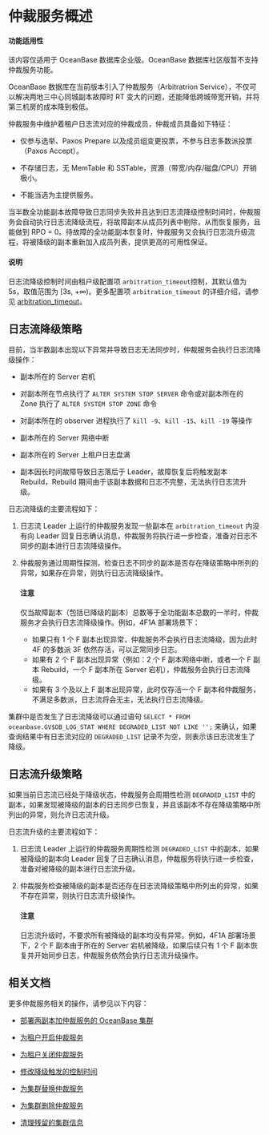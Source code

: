 # 仲裁服务概述

<main id="notice" >
<h4>功能适用性</h4>
<p>该内容仅适用于 OceanBase 数据库企业版。OceanBase 数据库社区版暂不支持仲裁服务功能。</p>
</main>

OceanBase 数据库在当前版本引入了仲裁服务（Arbitratrion Service），不仅可以解决两地三中心同城副本故障时 RT 变大的问题，还能降低跨城带宽开销，并将第三机房的成本降到极低。

仲裁服务中维护着租户日志流对应的仲裁成员，仲裁成员具备如下特征：

* 仅参与选举、Paxos Prepare 以及成员组变更投票，不参与日志多数派投票（Paxos Accept）。

* 不存储日志，无 MemTable 和 SSTable，资源（带宽/内存/磁盘/CPU）开销极小。

* 不能当选为主提供服务。

当半数全功能副本故障导致日志同步失败并且达到日志流降级控制时间时，仲裁服务会自动执行日志流降级流程，将故障副本从成员列表中剔除，从而恢复服务，且能做到 RPO = 0。待故障的全功能副本恢复时，仲裁服务又会执行日志流升级流程，将被降级的副本重新加入成员列表，提供更高的可用性保证。

<main id="notice" type='explain'>
<h4>说明</h4>
<p>日志流降级控制时间由租户级配置项 <code>arbitration_timeout</code>控制，其默认值为 5s，取值范围为 [3s, +∞)。更多配置项 <code>arbitration_timeout</code> 的详细介绍，请参见 <a href="../../../700.reference/500.system-reference/100.system-configuration-items/400.tenant-level-configuration-items/5600.arbitration_timeout.md">arbitration_timeout</a>。</p>
</main>

## 日志流降级策略

目前，当半数副本出现以下异常并导致日志无法同步时，仲裁服务会执行日志流降级操作：

* 副本所在的 Server 宕机

* 对副本所在节点执行了 `ALTER SYSTEM STOP SERVER` 命令或对副本所在的 Zone 执行了 `ALTER SYSTEM STOP ZONE` 命令

* 对副本所在的 observer 进程执行了 `kill -9`、`kill -15`、`kill -19` 等操作

* 副本所在的 Server 网络中断

* 副本所在的 Server 上租户日志盘满

* 副本因长时间故障导致日志落后于 Leader，故障恢复后将触发副本 Rebuild，Rebuild 期间由于该副本数据和日志不完整，无法执行日志流升级。

日志流降级的主要流程如下：

1. 日志流 Leader 上运行的仲裁服务发现一些副本在 `arbitration_timeout` 内没有向 Leader 回复日志确认消息，仲裁服务将执行进一步检查，准备对日志不同步的副本进行日志流降级操作。

2. 仲裁服务通过周期性探测，检查日志不同步的副本是否存在降级策略中所列的异常，如果存在异常，则执行日志流降级操作。

   <main id="notice" type='notice'>
   <h4>注意</h4>
   <p>仅当故障副本（包括已降级的副本）总数等于全功能副本总数的一半时，仲裁服务才会执行日志流降级操作。例如，4F1A 部署场景下：</p>
   <ul>
   <li>如果只有 1 个 F 副本出现异常，仲裁服务不会执行日志流降级，因为此时 4F 的多数派 3F 依然存活，可以正常同步日志。</li>
   <li>如果有 2 个 F 副本出现异常（例如：2 个 F 副本网络中断，或者一个 F 副本 Rebuild，一个 F 副本所在 Server 宕机），仲裁服务会执行日志流降级。</li>
   <li>如果有 3 个及以上 F 副本出现异常，此时仅存活一个 F 副本和仲裁服务，不满足多数派，日志流将会无主，无法执行日志流降级。</li>
   </ul>
   </main>

集群中是否发生了日志流降级可以通过语句 `SELECT * FROM oceanbase.GV$OB_LOG_STAT WHERE DEGRADED_LIST NOT LIKE '';` 来确认，如果查询结果中有日志流对应的 `DEGRADED_LIST` 记录不为空，则表示该日志流发生了降级。

## 日志流升级策略

如果当前日志流已经处于降级状态，仲裁服务会周期性检测 `DEGRADED_LIST` 中的副本，如果发现被降级的副本的日志同步已恢复，并且该副本不存在降级策略中所列出的异常，则允许日志流升级。

日志流升级的主要流程如下：

1. 日志流 Leader 上运行的仲裁服务周期性检测 `DEGRADED_LIST` 中的副本，如果被降级的副本向 Leader 回复了日志确认消息，仲裁服务将执行进一步检查，准备对被降级的副本进行日志流升级。

2. 仲裁服务检查被降级的副本是否还存在日志流降级策略中所列出的异常，如果不存在异常，则执行日志流升级操作。

   <main id="notice" type='notice'>
   <h4>注意</h4>
   <p>日志流升级时，不要求所有被降级的副本均没有异常。例如，4F1A 部署场景下，2 个 F 副本由于所在的 Server 宕机被降级，如果后续只有 1 个 F 副本恢复并开始同步日志，仲裁服务依然会执行日志流升级操作。</p>
   </main>

## 相关文档

更多仲裁服务相关的操作，请参见以下内容：

* [部署两副本加仲裁服务的 OceanBase 集群](../../../400.deploy/300.deploy-oceanbase-enterprise-edition/400.deploy-through-the-command-line/200.deploy-the-oceanbase-cluster-command-line/200.deploy-the-quorum-high-availability-service-new.md)

* [为租户开启仲裁服务](../400.arbitration-high-availability/200.enable-the-arbitration-service.md)

* [为租户关闭仲裁服务](../400.arbitration-high-availability/300.disable-the-arbitration-service.md)

* [修改降级触发的控制时间](../400.arbitration-high-availability/400.modify-the-degradation-timeout.md)

* [为集群替换仲裁服务](../400.arbitration-high-availability/500.replace-the-arbitration-service.md)

* [为集群删除仲裁服务](../400.arbitration-high-availability/600.remove-the-arbitration-service.md)

* [清理残留的集群信息](../400.arbitration-high-availability/700.clear-the-residual-information.md)
